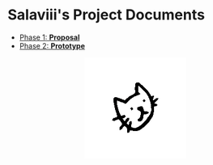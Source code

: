 # Salaviii's Project Documents

- [Phase 1: **Proposal**](Phase%201)
- [Phase 2: **Prototype**](Phase%202)

<p align="center">
<img src="assets/slaviii-spin.gif" alt="logo">
</p>
